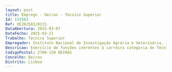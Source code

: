 ```yaml
--- 
layout: post
title: Emprego - Oeiras - Técnico Superior
Id: 133563
Ref: OE202503/0215
DataAbertura: 2025-03-07
DataFecho: 2025-03-21
Trabalho: Técnico Superior
Empregador: Instituto Nacional de Investigação Agrária e Veterinária, I.P.
Descricao: Exercício de funções inerentes à carreira categoria de Técnico Superior, nomeadamente   Assegurar todas as tarefas relacionadas com a tramitação dos processos de recrutamento de bolseiros   Assegurar o processamento das remunerações e outros abonos devidos aos trabalhadores do INIAV   Preparar o orçamento anual com recursos humanos    Elaborar e assegurar a gestão do Mapa de Pessoal.A apresentação da candidatura deve ser efetuada mediante requerimento dirigido ao Presidente do Instituto Nacional de Investigação Agrária e Veterinária, IP, acompanhada de Curriculum Vitae datado e assinado. Os candidatos selecionados pela análise curricular serão convocados para entrevista profissional.
CodigoPostal: 2780-159 OEIRAS
Concelho: Oeiras
Distrito: Lisboa
--- 
```


